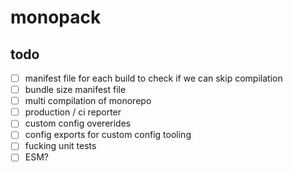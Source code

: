 # monopack

## todo

- [ ] manifest file for each build to check if we can skip compilation
- [ ] bundle size manifest file
- [ ] multi compilation of monorepo
- [ ] production / ci reporter
- [ ] custom config overerides
- [ ] config exports for custom config tooling
- [ ] fucking unit tests
- [ ] ESM?
